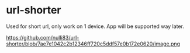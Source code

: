 # url-shorter
Used for short url, only work on 1 device. App will be supported way later.


https://github.com/nulli83/url-shorter/blob/7ae7e1042c2b12346ff720c5ddf57e0b172e0620/image.png
